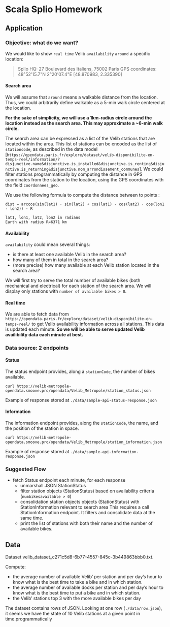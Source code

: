 # Scala Splio Homework

## Application

### Objective: what do we want?

We would like to show `real time` Velib `availability` `around` a specific location:
> Splio HQ: 27 Boulevard des Italiens, 75002 Paris
> GPS coordinates: 48°52'15.7"N 2°20'07.4"E [48.870983, 2.335390]


#### Search area

We will assume that `around` means a walkable distance from the location.
Thus, we could arbitrarily define walkable as a 5-min walk circle centered at the location.

**For the sake of simplicity, we will use a 1km-radius circle around the location instead as the search area.
This may approximate a ~6-min walk circle.**

The search area can be expressed as a list of the Velib stations that are located within the area.
This list of stations can be encoded as the list of `stationcode`, as described in the data model [`https://opendata.paris.fr/explore/dataset/velib-disponibilite-en-temps-reel/information/?disjunctive.name&disjunctive.is_installed&disjunctive.is_renting&disjunctive.is_returning&disjunctive.nom_arrondissement_communes`].
We could filter stations programmatically by computing the distance in GPS coordinates from the station to the location, using the GPS coordinates with the field `coordonnees_geo`.

We use the following formula to compute the distance between to points :

```
dist = arccos(sin(lat1) · sin(lat2) + cos(lat1) · cos(lat2) · cos(lon1 - lon2)) · R

lat1, lon1, lat2, lon2 in radians
Earth with radius R=6371 km

```


#### Availability

`availability` could mean several things:
- is there at least one available Velib in the search area?
- how many of them in total in the search area?
- (more precise) how many available at each Velib station located in the search area?

We will first try to serve the total number of available bikes (both mechanical and electrical) for each station of the search area.
We will display only stations with `number of available bikes > 0`.


#### Real time

We are able to fetch data from `https://opendata.paris.fr/explore/dataset/velib-disponibilite-en-temps-reel/` to get Velib availability information across all stations.
This data is updated each minute.
**So we will be able to serve updated Velib availibility data each minute at best.**


### Data source: 2 endpoints

#### Status

The status endpoint provides, along a `stationCode`, the number of bikes available.

```
curl https://velib-metropole-opendata.smoove.pro/opendata/Velib_Metropole/station_status.json
```
Example of response stored at `./data/sample-api-status-response.json`

#### Information

The information endpoint provides, along the `stationCode`, the name, and the position of the station in space.

```
curl https://velib-metropole-opendata.smoove.pro/opendata/Velib_Metropole/station_information.json
```
Example of response stored at `./data/sample-api-information-response.json`


### Suggested Flow

- fetch Status endpoint each minute, for each response
    - unmarshall JSON StationStatus
    - filter station objects (StationStatus) based on availability criteria (`numbikesavailable > 0`)
    - consolidation station objects objects (StationStatus) with StationInformation relevant to search area
    This requires a call StationInformation endpoint. It filters and consolidate data at the same time.
    - print the list of stations with both their name and the number of available bikes.

## Data

Dataset velib_dataset_c271c5d8-6b77-4557-845c-3b449863bbb0.txt.

Compute:

- the average number of available Velib’ per station and per day’s hour to know what
is the best time to take a bike and in which station.
- the average number of available docks per station and per day’s hour to know what
is the best time to put a bike and in which station.
- the Velib’ stations top 3 with the more available bikes per day



The dataset contains rows of JSON.
Looking at one row (`./data/row.json`), it seems we have the state of 10 Velib stations at a given point in time.programmatically

